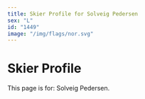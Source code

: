 ```yaml
---
title: Skier Profile for Solveig Pedersen
sex: "L"
id: "1449"
image: "/img/flags/nor.svg" 
---
```


# Skier Profile

This page is for: Solveig Pedersen.
    